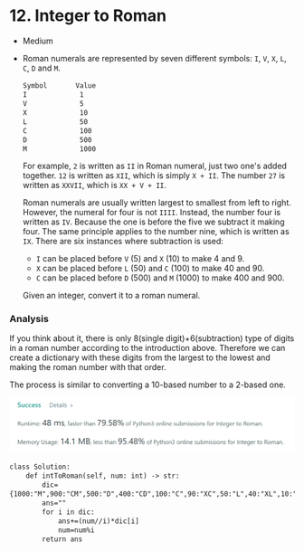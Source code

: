 # 12. Integer to Roman

* Medium
*   Roman numerals are represented by seven different symbols: `I`, `V`, `X`, `L`, `C`, `D` and `M`.

    ```
    Symbol       Value
    I             1
    V             5
    X             10
    L             50
    C             100
    D             500
    M             1000
    ```

    For example, `2` is written as `II` in Roman numeral, just two one's added together. `12` is written as `XII`, which is simply `X + II`. The number `27` is written as `XXVII`, which is `XX + V + II`.

    Roman numerals are usually written largest to smallest from left to right. However, the numeral for four is not `IIII`. Instead, the number four is written as `IV`. Because the one is before the five we subtract it making four. The same principle applies to the number nine, which is written as `IX`. There are six instances where subtraction is used:

    * `I` can be placed before `V` (5) and `X` (10) to make 4 and 9.&#x20;
    * `X` can be placed before `L` (50) and `C` (100) to make 40 and 90.&#x20;
    * `C` can be placed before `D` (500) and `M` (1000) to make 400 and 900.

    Given an integer, convert it to a roman numeral.

### Analysis

If you think about it, there is only 8(single digit)+6(subtraction) type of digits in a roman number according to the introduction above. Therefore we can create a dictionary with these digits from the largest to the lowest and making the roman number with that order.&#x20;

The process is similar to converting a 10-based number to a 2-based one.&#x20;

![](<../.gitbook/assets/image (18) (1) (1) (1) (1) (1) (1) (1) (1).png>)

```
class Solution:
    def intToRoman(self, num: int) -> str:
        dic={1000:"M",900:"CM",500:"D",400:"CD",100:"C",90:"XC",50:"L",40:"XL",10:"X",9:"IX",5:"V",4:"IV",1:"I"}
        ans=""
        for i in dic:
            ans+=(num//i)*dic[i]
            num=num%i
        return ans
```
